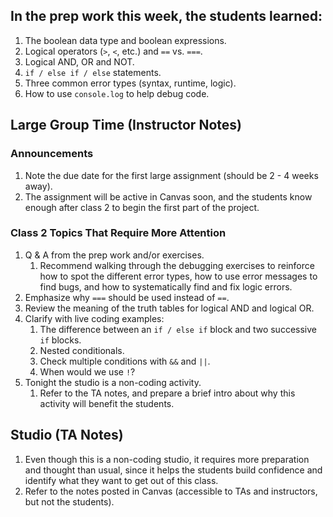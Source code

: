 ## In the prep work this week, the students learned:
1. The boolean data type and boolean expressions.
1. Logical operators (``>``, ``<``, etc.) and ``==`` vs. ``===``.
1. Logical AND, OR and NOT.
1. ``if / else if / else`` statements.
1. Three common error types (syntax, runtime, logic).
1. How to use ``console.log`` to help debug code.

## Large Group Time (Instructor Notes)
### Announcements
1. Note the due date for the first large assignment (should be 2 - 4 weeks away).
1. The assignment will be active in Canvas soon, and the students know enough after class 2 to begin the first part of the project.

### Class 2 Topics That Require More Attention
1. Q & A from the prep work and/or exercises.
   1. Recommend walking through the debugging exercises to reinforce how to spot the different error types, how to use error messages to find bugs, and how to systematically find and fix logic errors.
1. Emphasize why ``===`` should be used instead of ``==``.
1. Review the meaning of the truth tables for logical AND and logical OR.
1. Clarify with live coding examples:
   1. The difference between an ``if / else if`` block and two successive ``if`` blocks.
   1. Nested conditionals.
   1. Check multiple conditions with ``&&`` and ``||``.
   1. When would we use ``!``?
1. Tonight the studio is a non-coding activity.
   1. Refer to the TA notes, and prepare a brief intro about why this activity will benefit the students.

## Studio (TA Notes)
1. Even though this is a non-coding studio, it requires more preparation and thought than usual, since it helps the students build confidence and identify what they want to get out of this class.
1. Refer to the notes posted in Canvas (accessible to TAs and instructors, but not the students).